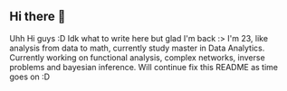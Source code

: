 ## Hi there 👋
Uhh Hi guys :D
Idk what to write here but glad I'm back :>
I'm 23, like analysis from data to math, currently study master in Data Analytics.
Currently working on functional analysis, complex networks, inverse problems and bayesian inference.
Will continue fix this README as time goes on :D
<!--
**lcms-mz/lcms-mz** is a ✨ _special_ ✨ repository because its `README.md` (this file) appears on your GitHub profile.

Here are some ideas to get you started:

- 🔭 I’m currently working on ...
- 🌱 I’m currently learning ...
- 👯 I’m looking to collaborate on ...
- 🤔 I’m looking for help with ...
- 💬 Ask me about ...
- 📫 How to reach me: ...
- 😄 Pronouns: ...
- ⚡ Fun fact: ...
-->
